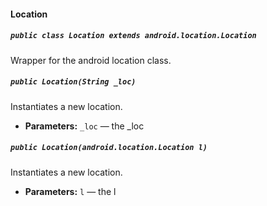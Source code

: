 #### Location

##### `public class Location extends android.location.Location`

Wrapper for the android location class.

##### `public Location(String _loc)`

Instantiates a new location.

 * **Parameters:** `_loc` — the _loc

##### `public Location(android.location.Location l)`

Instantiates a new location.

 * **Parameters:** `l` — the l
